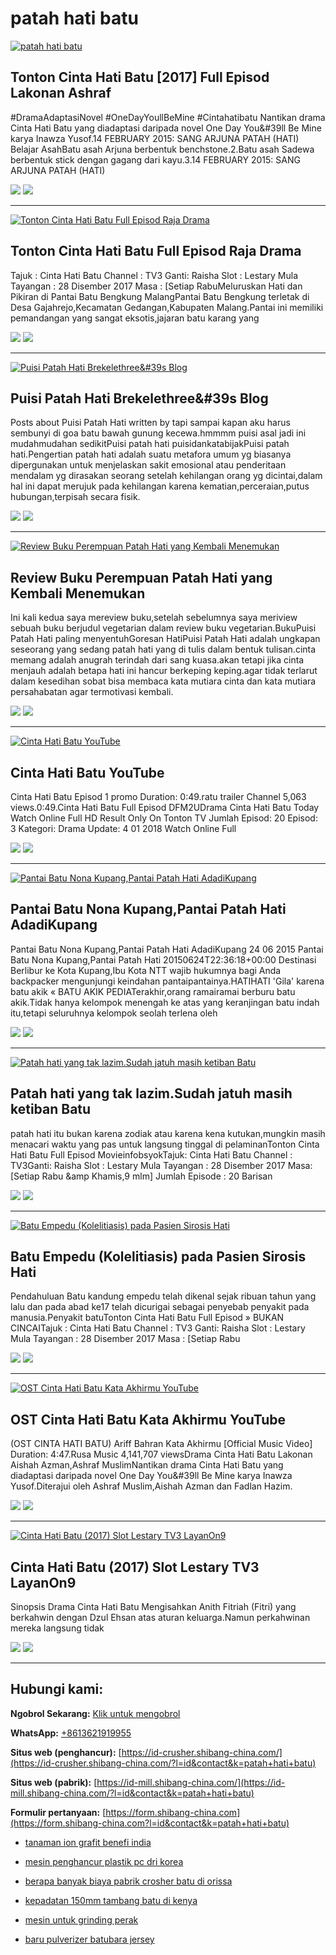 # patah hati batu

<a href="https://swt.shibang-china.com/?l=id&img&k=patah+hati+batu" target="_blank">![patah hati batu](http://static.shibang-china.com/all-800x300/1016.jpg)</a>

## Tonton Cinta Hati Batu [2017] Full Episod Lakonan Ashraf
#DramaAdaptasiNovel #OneDayYoullBeMine #Cintahatibatu Nantikan drama Cinta Hati Batu yang diadaptasi daripada novel One Day You&#39ll Be Mine karya Inawza Yusof.14 FEBRUARY 2015: SANG ARJUNA PATAH (HATI) Belajar AsahBatu asah Arjuna berbentuk benchstone.2.Batu asah Sadewa berbentuk stick dengan gagang dari kayu.3.14 FEBRUARY 2015: SANG ARJUNA PATAH (HATI)


<a href="https://whatsapp.shibangsoft.com/WhatsApp.php" target="_blank" title="WhatsApp">![](http://static.shibang-china.com/icon/whatsapp.png)</a> <a href="https://swt.shibang-china.com/?l=id&icon&k=patah+hati+batu" target="_blank">![](http://static.shibang-china.com/icon/chat-id.png)</a>

---

<a href="https://swt.shibang-china.com/?l=id&img&k=patah+hati+batu" target="_blank">![Tonton Cinta Hati Batu Full Episod Raja Drama](http://static.shibang-china.com/all-800x300/255.jpg)</a>

## Tonton Cinta Hati Batu Full Episod Raja Drama
Tajuk : Cinta Hati Batu Channel : TV3 Ganti: Raisha Slot : Lestary Mula Tayangan : 28 Disember 2017 Masa : [Setiap RabuMeluruskan Hati dan Pikiran di Pantai Batu Bengkung MalangPantai Batu Bengkung terletak di Desa Gajahrejo,Kecamatan Gedangan,Kabupaten Malang.Pantai ini memiliki pemandangan yang sangat eksotis,jajaran batu karang yang


<a href="https://whatsapp.shibangsoft.com/WhatsApp.php" target="_blank" title="WhatsApp">![](http://static.shibang-china.com/icon/whatsapp.png)</a> <a href="https://swt.shibang-china.com/?l=id&icon&k=patah+hati+batu" target="_blank">![](http://static.shibang-china.com/icon/chat-id.png)</a>

---

<a href="https://swt.shibang-china.com/?l=id&img&k=patah+hati+batu" target="_blank">![Puisi Patah Hati Brekelethree&#39s Blog](http://static.shibang-china.com/all-800x300/208.jpg)</a>

## Puisi Patah Hati Brekelethree&#39s Blog
Posts about Puisi Patah Hati written by tapi sampai kapan aku harus sembunyi di goa batu bawah gunung kecewa.hmmmm puisi asal jadi ini mudahmudahan sedikitPuisi patah hati puisidankatabijakPuisi patah hati.Pengertian patah hati adalah suatu metafora umum yg biasanya dipergunakan untuk menjelaskan sakit emosional atau penderitaan mendalam yg dirasakan seorang setelah kehilangan orang yg dicintai,dalam hal ini dapat merujuk pada kehilangan karena kematian,perceraian,putus hubungan,terpisah secara fisik.


<a href="https://whatsapp.shibangsoft.com/WhatsApp.php" target="_blank" title="WhatsApp">![](http://static.shibang-china.com/icon/whatsapp.png)</a> <a href="https://swt.shibang-china.com/?l=id&icon&k=patah+hati+batu" target="_blank">![](http://static.shibang-china.com/icon/chat-id.png)</a>

---

<a href="https://swt.shibang-china.com/?l=id&img&k=patah+hati+batu" target="_blank">![Review Buku Perempuan Patah Hati yang Kembali Menemukan](http://static.shibang-china.com/all-800x300/211.jpg)</a>

## Review Buku Perempuan Patah Hati yang Kembali Menemukan
Ini kali kedua saya mereview buku,setelah sebelumnya saya meriview sebuah buku berjudul vegetarian dalam review buku vegetarian.BukuPuisi Patah Hati paling menyentuhGoresan HatiPuisi Patah Hati adalah ungkapan seseorang yang sedang patah hati yang di tulis dalam bentuk tulisan.cinta memang adalah anugrah terindah dari sang kuasa.akan tetapi jika cinta menjauh adalah betapa hati ini hancur berkeping keping.agar tidak terlarut dalam kesedihan sobat bisa membaca kata mutiara cinta dan kata mutiara persahabatan agar termotivasi kembali.


<a href="https://whatsapp.shibangsoft.com/WhatsApp.php" target="_blank" title="WhatsApp">![](http://static.shibang-china.com/icon/whatsapp.png)</a> <a href="https://swt.shibang-china.com/?l=id&icon&k=patah+hati+batu" target="_blank">![](http://static.shibang-china.com/icon/chat-id.png)</a>

---

<a href="https://swt.shibang-china.com/?l=id&img&k=patah+hati+batu" target="_blank">![Cinta Hati Batu YouTube](http://static.shibang-china.com/all-800x300/1452.jpg)</a>

## Cinta Hati Batu YouTube
Cinta Hati Batu Episod 1 promo Duration: 0:49.ratu trailer Channel 5,063 views.0:49.Cinta Hati Batu Full Episod DFM2UDrama Cinta Hati Batu Today Watch Online Full HD Result Only On Tonton TV Jumlah Episod: 20 Episod: 3 Kategori: Drama Update: 4 01 2018 Watch Online Full


<a href="https://whatsapp.shibangsoft.com/WhatsApp.php" target="_blank" title="WhatsApp">![](http://static.shibang-china.com/icon/whatsapp.png)</a> <a href="https://swt.shibang-china.com/?l=id&icon&k=patah+hati+batu" target="_blank">![](http://static.shibang-china.com/icon/chat-id.png)</a>

---

<a href="https://swt.shibang-china.com/?l=id&img&k=patah+hati+batu" target="_blank">![Pantai Batu Nona Kupang,Pantai Patah Hati AdadiKupang](http://static.shibang-china.com/all-800x300/1052.jpg)</a>

## Pantai Batu Nona Kupang,Pantai Patah Hati AdadiKupang
Pantai Batu Nona Kupang,Pantai Patah Hati AdadiKupang 24 06 2015 Pantai Batu Nona Kupang,Pantai Patah Hati 20150624T22:36:18+00:00 Destinasi Berlibur ke Kota Kupang,Ibu Kota NTT wajib hukumnya bagi Anda backpacker mengunjungi keindahan pantaipantainya.HATIHATI 'Gila' karena batu akik « BATU AKIK PEDIATerakhir,orang ramairamai berburu batu akik.Tidak hanya kelompok menengah ke atas yang keranjingan batu indah itu,tetapi seluruhnya kelompok seolah terlena oleh


<a href="https://whatsapp.shibangsoft.com/WhatsApp.php" target="_blank" title="WhatsApp">![](http://static.shibang-china.com/icon/whatsapp.png)</a> <a href="https://swt.shibang-china.com/?l=id&icon&k=patah+hati+batu" target="_blank">![](http://static.shibang-china.com/icon/chat-id.png)</a>

---

<a href="https://swt.shibang-china.com/?l=id&img&k=patah+hati+batu" target="_blank">![Patah hati yang tak lazim.Sudah jatuh masih ketiban Batu](http://static.shibang-china.com/all-800x300/1149.jpg)</a>

## Patah hati yang tak lazim.Sudah jatuh masih ketiban Batu
patah hati itu bukan karena zodiak atau karena kena kutukan,mungkin masih menacari waktu yang pas untuk langsung tinggal di pelaminanTonton Cinta Hati Batu Full Episod MovieinfobsyokTajuk: Cinta Hati Batu Channel : TV3Ganti: Raisha Slot : Lestary Mula Tayangan : 28 Disember 2017 Masa: [Setiap Rabu &amp Khamis,9 mlm] Jumlah Episode : 20 Barisan


<a href="https://whatsapp.shibangsoft.com/WhatsApp.php" target="_blank" title="WhatsApp">![](http://static.shibang-china.com/icon/whatsapp.png)</a> <a href="https://swt.shibang-china.com/?l=id&icon&k=patah+hati+batu" target="_blank">![](http://static.shibang-china.com/icon/chat-id.png)</a>

---

<a href="https://swt.shibang-china.com/?l=id&img&k=patah+hati+batu" target="_blank">![Batu Empedu (Kolelitiasis) pada Pasien Sirosis Hati](http://static.shibang-china.com/all-800x300/1097.jpg)</a>

## Batu Empedu (Kolelitiasis) pada Pasien Sirosis Hati
Pendahuluan Batu kandung empedu telah dikenal sejak ribuan tahun yang lalu dan pada abad ke17 telah dicurigai sebagai penyebab penyakit pada manusia.Penyakit batuTonton Cinta Hati Batu Full Episod » BUKAN CINCAITajuk : Cinta Hati Batu Channel : TV3 Ganti: Raisha Slot : Lestary Mula Tayangan : 28 Disember 2017 Masa : [Setiap Rabu


<a href="https://whatsapp.shibangsoft.com/WhatsApp.php" target="_blank" title="WhatsApp">![](http://static.shibang-china.com/icon/whatsapp.png)</a> <a href="https://swt.shibang-china.com/?l=id&icon&k=patah+hati+batu" target="_blank">![](http://static.shibang-china.com/icon/chat-id.png)</a>

---

<a href="https://swt.shibang-china.com/?l=id&img&k=patah+hati+batu" target="_blank">![OST Cinta Hati Batu Kata Akhirmu YouTube](http://static.shibang-china.com/all-800x300/71.jpg)</a>

## OST Cinta Hati Batu Kata Akhirmu YouTube
(OST CINTA HATI BATU) Ariff Bahran Kata Akhirmu [Official Music Video] Duration: 4:47.Rusa Music 4,141,707 viewsDrama Cinta Hati Batu Lakonan Aishah Azman,Ashraf MuslimNantikan drama Cinta Hati Batu yang diadaptasi daripada novel One Day You&#39ll Be Mine karya Inawza Yusof.Diterajui oleh Ashraf Muslim,Aishah Azman dan Fadlan Hazim.


<a href="https://whatsapp.shibangsoft.com/WhatsApp.php" target="_blank" title="WhatsApp">![](http://static.shibang-china.com/icon/whatsapp.png)</a> <a href="https://swt.shibang-china.com/?l=id&icon&k=patah+hati+batu" target="_blank">![](http://static.shibang-china.com/icon/chat-id.png)</a>

---

<a href="https://swt.shibang-china.com/?l=id&img&k=patah+hati+batu" target="_blank">![Cinta Hati Batu (2017) Slot Lestary TV3 LayanOn9](http://static.shibang-china.com/all-800x300/1029.jpg)</a>

## Cinta Hati Batu (2017) Slot Lestary TV3 LayanOn9
Sinopsis Drama Cinta Hati Batu Mengisahkan Anith Fitriah (Fitri) yang berkahwin dengan Dzul Ehsan atas aturan keluarga.Namun perkahwinan mereka langsung tidak

<a href="https://whatsapp.shibangsoft.com/WhatsApp.php" target="_blank" title="WhatsApp">![](http://static.shibang-china.com/icon/whatsapp.png)</a> <a href="https://swt.shibang-china.com/?l=id&icon&k=patah+hati+batu" target="_blank">![](http://static.shibang-china.com/icon/chat-id.png)</a>

---
## Hubungi kami:

**Ngobrol Sekarang:** [Klik untuk mengobrol](https://swt.shibang-china.com?l=id&contact&k=patah+hati+batu)

**WhatsApp:**  [+8613621919955](https://whatsapp.shibangsoft.com/WhatsApp.php)

**Situs web (penghancur):** [https://id-crusher.shibang-china.com/](https://id-crusher.shibang-china.com/?l=id&contact&k=patah+hati+batu)

**Situs web (pabrik):** [https://id-mill.shibang-china.com/](https://id-mill.shibang-china.com/?l=id&contact&k=patah+hati+batu)

**Formulir pertanyaan:** [https://form.shibang-china.com](https://form.shibang-china.com?l=id&contact&k=patah+hati+batu)

* [tanaman ion grafit benefi india](../40/tanaman%20ion%20grafit%20benefi%20india.md)

* [mesin penghancur plastik pc dri korea](../31/mesin%20penghancur%20plastik%20pc%20dri%20korea.md)

* [berapa banyak biaya pabrik crosher batu di orissa](../34/berapa%20banyak%20biaya%20pabrik%20crosher%20batu%20di%20orissa.md)

* [kepadatan 150mm tambang batu di kenya](../37/kepadatan%20150mm%20tambang%20batu%20di%20kenya.md)

* [mesin untuk grinding perak](../36/mesin%20untuk%20grinding%20perak.md)

* [baru pulverizer batubara jersey](../40/baru%20pulverizer%20batubara%20jersey.md)